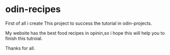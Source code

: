 # odin-recipes
First of all i create This project to success the tutorial
in odin-projects.


My website has the best food recipes in opinin,so i hope this will help you to finish this tutroial.

Thanks for all.